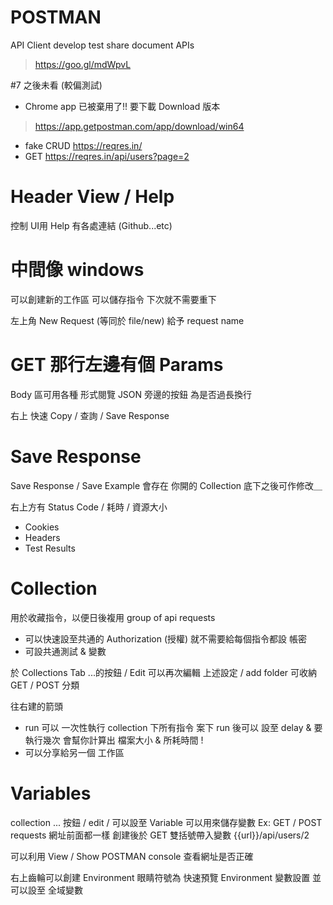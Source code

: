 # POSTMAN
API Client
develop test share document APIs
> https://goo.gl/mdWpvL

#7 之後未看 (較偏測試)

* Chrome app 已被棄用了!!
要下載 Download 版本
> https://app.getpostman.com/app/download/win64

* fake CRUD https://reqres.in/
* GET https://reqres.in/api/users?page=2

# Header View / Help
控制 UI用
Help 有各處連結 (Github...etc)

# 中間像 windows
可以創建新的工作區
可以儲存指令 下次就不需要重下

左上角 New Request (等同於 file/new)
給予 request name


# GET 那行左邊有個 Params
Body 區可用各種 形式閱覽 
JSON 旁邊的按鈕 為是否過長換行

右上 快速 Copy / 查詢 / Save Response

#  Save Response
Save Response / Save Example
會存在 你開的 Collection 底下之後可作修改＿

右上方有
Status Code / 耗時 / 資源大小

* Cookies
* Headers
* Test Results

# Collection
用於收藏指令，以便日後複用
group of api requests
* 可以快速設至共通的 Authorization (授權)
就不需要給每個指令都設 帳密
* 可設共通測試 & 變數

於 Collections Tab
...的按鈕 / Edit 可以再次編輯 上述設定
/ add folder 可收納 GET / POST 分類

往右建的箭頭
* run 可以  一次性執行 collection 下所有指令
案下 run 後可以 設至 delay & 要執行幾次
會幫你計算出 檔案大小 & 所耗時間 !
* 可以分享給另一個 工作區

# Variables
collection ... 按鈕 / edit / 可以設至 Variable
可以用來儲存變數
Ex: GET / POST requests 網址前面都一樣
創建後於 GET  雙括號帶入變數
{{url}}/api/users/2 

可以利用 View / Show POSTMAN console 查看網址是否正確

右上齒輪可以創建  Environment
眼睛符號為 快速預覽 Environment 變數設置
並可以設至 全域變數